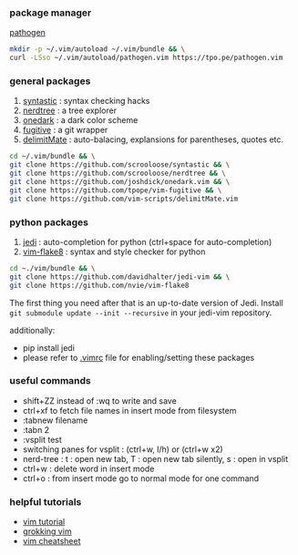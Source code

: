 ### package manager 

[pathogen](https://github.com/tpope/vim-pathogen)

```bash
mkdir -p ~/.vim/autoload ~/.vim/bundle && \
curl -LSso ~/.vim/autoload/pathogen.vim https://tpo.pe/pathogen.vim
```


### general packages
1. [syntastic](https://github.com/vim-syntastic/syntastic) : syntax checking hacks
2. [nerdtree](https://github.com/scrooloose/nerdtree) : a tree explorer
3. [onedark](https://github.com/joshdick/onedark.vim) : a dark color scheme
4. [fugitive](https://github.com/tpope/vim-fugitive) : a git wrapper
5. [delimitMate](https://github.com/Raimondi/delimitMate) : auto-balacing, explansions for parentheses, quotes etc.

```bash
cd ~/.vim/bundle && \
git clone https://github.com/scrooloose/syntastic && \
git clone https://github.com/scrooloose/nerdtree && \
git clone https://github.com/joshdick/onedark.vim && \
git clone https://github.com/tpope/vim-fugitive && \
git clone https://github.com/vim-scripts/delimitMate.vim 
```

### python packages
1. [jedi](https://github.com/davidhalter/jedi-vim) : auto-completion for python (ctrl+space for auto-completion)
2. [vim-flake8](https://github.com/nvie/vim-flake8) : syntax and style checker for python

```bash
cd ~./vim/bundle && \
git clone https://github.com/davidhalter/jedi-vim && \
git clone https://github.com/nvie/vim-flake8
```

The first thing you need after that is an up-to-date version of Jedi. Install
``git submodule update --init --recursive`` in your jedi-vim repository.

additionally:
* pip install jedi
* please refer to [.vimrc](.vimrc) file for enabling/setting these packages

### useful commands
* shift+ZZ instead of :wq to write and save
* ctrl+xf to fetch file names in insert mode from filesystem
* :tabnew filename
* :tabn 2
* :vsplit test
* switching panes for vsplit : (ctrl+w, l/h) or (ctrl+w x2)
* nerd-tree : t : open new tab, T : open new tab silently, s : open in vsplit
* ctrl+w : delete word in insert mode
* ctrl+o : from insert mode go to normal mode for one command

### helpful tutorials
* [vim tutorial](https://danielmiessler.com/study/vim/)
* [grokking vim](https://stackoverflow.com/questions/1218390/what-is-your-most-productive-shortcut-with-vim)
* [vim cheatsheet](http://www.fprintf.net/vimCheatSheet.html) 
